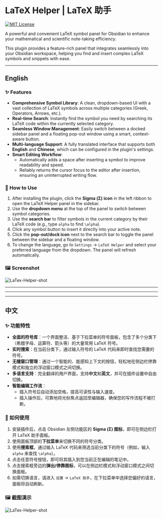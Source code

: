 # LaTeX Helper | LaTeX 助手

[![MIT License](https://img.shields.io/badge/License-MIT-green.svg)](https://choosealicense.com/licenses/mit/)

A powerful and convenient LaTeX symbol panel for Obsidian to enhance your mathematical and scientific note-taking efficiency.

This plugin provides a feature-rich panel that integrates seamlessly into your Obsidian workspace, helping you find and insert complex LaTeX symbols and snippets with ease.

---

## English

### ✨ Features

-   **Comprehensive Symbol Library**: A clean, dropdown-based UI with a vast collection of LaTeX symbols across multiple categories (Greek, Operators, Arrows, etc.).
-   **Real-time Search**: Instantly find the symbol you need by searching its LaTeX code within the currently selected category.
-   **Seamless Window Management**: Easily switch between a docked sidebar panel and a floating pop-out window using a smart, context-aware button.
-   **Multi-language Support**: A fully translated interface that supports both **English** and **Chinese**, which can be configured in the plugin's settings.
-   **Smart Editing Workflow**:
    -   Automatically adds a space after inserting a symbol to improve readability and speed.
    -   Reliably returns the cursor focus to the editor after insertion, ensuring an uninterrupted writing flow.

### 🚀 How to Use

1.  After installing the plugin, click the **Sigma (Σ) icon** in the left ribbon to open the LaTeX Helper panel in the sidebar.
2.  Use the **dropdown menu** at the top of the panel to switch between symbol categories.
3.  Use the **search bar** to filter symbols in the current category by their LaTeX code (e.g., type `alpha` to find `\alpha`).
4.  Click any symbol button to insert it directly into your active note.
5.  Click the **pop-out/dock icon** next to the search bar to toggle the panel between the sidebar and a floating window.
6.  To change the language, go to `Settings` -> `LaTeX Helper` and select your preferred language from the dropdown. The panel will refresh automatically.

### 🖼️ Screenshot
![LaTex-Helper-shot](https://github.com/user-attachments/assets/e43a32e5-cc92-40ee-9757-df253fee9d66)


---
---
---

## 中文

### ✨ 功能特性

-   **全面的符号库**：一个界面整洁、基于下拉菜单的符号面板，包含了多个分类下（希腊字母、运算符、箭头等）的大量常用 LaTeX 符号。
-   **实时搜索**：在当前分类下，通过输入符号的 LaTeX 代码来即时查找您需要的符号。
-   **无缝窗口管理**：通过一个智能的、能感知上下文的按钮，轻松地在侧边栏停靠模式和独立的浮动窗口模式之间切换。
-   **多语言支持**：完全翻译的用户界面，支持**中文**和**英文**，并可在插件设置中自由切换。
-   **智能编辑工作流**：
    -   插入符号后自动添加空格，提高可读性与输入速度。
    -   插入操作后，可靠地将光标焦点返回至编辑器，确保您的写作流程不被打断。

### 🚀 如何使用

1.  安装插件后，点击 Obsidian 左侧功能区的 **Sigma (Σ) 图标**，即可在侧边栏打开 LaTeX 助手面板。
2.  使用面板顶部的**下拉菜单**来切换不同的符号分类。
3.  使用**搜索框**，通过输入 LaTeX 代码来筛选当前分类下的符号（例如，输入 `alpha` 来查找 `\alpha`）。
4.  点击任意符号按钮，即可将其插入到您当前正在编辑的笔记中。
5.  点击搜索框旁边的**弹出/停靠图标**，可以在侧边栏模式和浮动窗口模式之间切换面板。
6.  如需切换语言，请进入 `设置` -> `LaTeX 助手`，在下拉菜单中选择您偏好的语言，面板将自动刷新。

### 🖼️ 截图演示
![LaTex-Helper-shot](https://github.com/user-attachments/assets/e43a32e5-cc92-40ee-9757-df253fee9d66)
